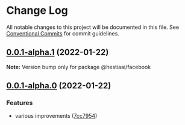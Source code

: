 # Change Log

All notable changes to this project will be documented in this file.
See [Conventional Commits](https://conventionalcommits.org) for commit guidelines.

## [0.0.1-alpha.1](https://github.com/hestiaai/hestialabs/compare/@hestiaai/facebook@0.0.1-alpha.0...@hestiaai/facebook@0.0.1-alpha.1) (2022-01-22)

**Note:** Version bump only for package @hestiaai/facebook





## [0.0.1-alpha.0](https://github.com/hestiaai/hestialabs/compare/@hestiaai/facebook@0.0.1...@hestiaai/facebook@0.0.1-alpha.0) (2022-01-22)


### Features

* various improvements ([7cc7954](https://github.com/hestiaai/hestialabs/commit/7cc79547f9d903b4888dfd7cc6bef8ea4206b0d0))
